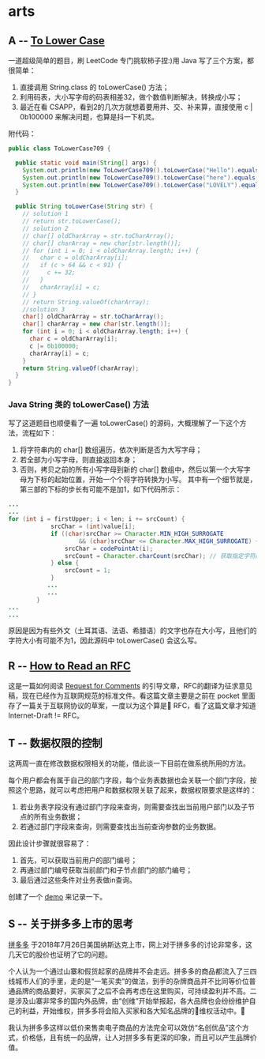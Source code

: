 # arts 

## A -- [To Lower Case](https://leetcode.com/problems/to-lower-case/description/)

一道超级简单的题目，刷 LeetCode 专门挑软柿子捏:)用 Java 写了三个方案，都很简单：
1. 直接调用 String.class 的 toLowerCase() 方法；
2. 利用码表，大小写字母的码表相差32，做个数值判断解决，转换成小写；
3. 最近在看 CSAPP，看到2的几次方就想着要用并、交、补来算，直接使用 c | 0b100000 来解决问题，也算是抖一下机灵。

附代码：

```java
public class ToLowerCase709 {

  public static void main(String[] args) {
    System.out.println(new ToLowerCase709().toLowerCase("Hello").equals("hello"));
    System.out.println(new ToLowerCase709().toLowerCase("here").equals("here"));
    System.out.println(new ToLowerCase709().toLowerCase("LOVELY").equals("lovely"));
  }

  public String toLowerCase(String str) {
    // solution 1
    // return str.toLowerCase();
    // solution 2
    // char[] oldCharArray = str.toCharArray();
    // char[] charArray = new char[str.length()];
    // for (int i = 0; i < oldCharArray.length; i++) {
    //   char c = oldCharArray[i];
    //   if (c > 64 && c < 91) {
    //     c += 32;
    //   }
    //   charArray[i] = c;
    // }
    // return String.valueOf(charArray);
    //solution 3
    char[] oldCharArray = str.toCharArray();
    char[] charArray = new char[str.length()];
    for (int i = 0; i < oldCharArray.length; i++) {
      char c = oldCharArray[i];
      c |= 0b100000;
      charArray[i] = c;
    }
    return String.valueOf(charArray);
  }
}
```

### Java String 类的 toLowerCase() 方法
写了这道题目也顺便看了一遍 toLowerCase() 的源码，大概理解了一下这个方法，流程如下：
1. 将字符串内的 char[] 数组遍历，依次判断是否为大写字母；
2. 若全部为小写字母，则直接返回本身；
3. 否则，拷贝之前的所有小写字母到新的 char[] 数组中，然后以第一个大写字母为下标的起始位置，开始一个个将字符转换为小写。
其中有一个细节就是，第三部的下标的步长有可能不是加1，如下代码所示：

```java
...
...
for (int i = firstUpper; i < len; i += srcCount) {
            srcChar = (int)value[i];
            if ((char)srcChar >= Character.MIN_HIGH_SURROGATE
                    && (char)srcChar <= Character.MAX_HIGH_SURROGATE) {
                srcChar = codePointAt(i);
                srcCount = Character.charCount(srcChar); // 获取指定字符的长度
            } else {
                srcCount = 1;  
            }
           ...
           ...
        }
...
...
```
原因是因为有些外文（土耳其语、法语、希腊语）的文字也存在大小写，且他们的字符大小有可能不为1，因此源码中 toLowerCase() 会这么写。
## R -- [How to Read an RFC](https://www.mnot.net/blog/2018/07/31/read_rfc)

这是一篇如何阅读 [Request for Comments](https://en.wikipedia.org/wiki/Request_for_Comments) 的引导文章，RFC的翻译为征求意见稿，现在已经作为互联网规范的标准文件。看这篇文章主要是之前在 pocket 里面存了一篇关于互联网协议的草案，一度以为这个算是 RFC，看了这篇文章才知道 Internet-Draft != RFC。

## T -- 数据权限的控制

这两周一直在修改数据权限相关的功能，借此谈一下目前在做系统所用的方法。

每个用户都会有属于自己的部门字段，每个业务表数据也会关联一个部门字段，按照这个思路，就可以考虑把用户和数据权限关联了起来，数据权限要求是这样的：
1. 若业务表字段没有通过部门字段来查询，则需要查找出当前用户部门以及子节点的所有业务数据；
2. 若通过部门字段来查询，则需要查找出当前查询参数的业务数据。

因此设计步骤就很容易了：
1. 首先，可以获取当前用户的部门编号；
2. 再通过部门编号获取当前部门和子节点部门的部门编号；
3. 最后通过这些条件对业务表做in查询。

创建了一个 [demo](https://github.com/zeahoo/simpleAuthExample) 来记录一下。


## S -- 关于拼多多上市的思考

[拼多多](https://zh.wikipedia.org/wiki/%E6%8B%BC%E5%A4%9A%E5%A4%9A) 于2018年7月26日美国纳斯达克上市，网上对于拼多多的讨论非常多，这几天它的股价也证明了它的问题。

个人认为一个通过山寨和假货起家的品牌并不会走远。拼多多的商品都流入了三四线城市人们的手里，走的是“一笔买卖”的做法，到手的杂牌商品并不比同等价位普通品牌的商品要好，买家买了之后不会再考虑在这里购买，可持续盈利并不高。二是涉及山寨非常多的国内外品牌，由“创维”开始举报起，各大品牌也会纷纷维护自己的利益，开始维权，拼多多将会陷入买家和各大知名品牌的维权活动中。

我认为拼多多这样以低价来售卖电子商品的方法完全可以效仿“名创优品”这个方式，价格低，且有统一的品牌，让人对拼多多有更深的印象，而且可以产生品牌价值。